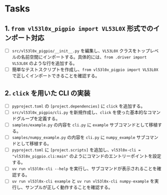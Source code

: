 # Tasks

## 1. `from vl53l0x_pigpio import VL53L0X` 形式でのインポート対応

- [ ] `src/vl53l0x_pigpio/__init__.py` を編集し、`VL53L0X` クラスをトップレベルの名前空間にインポートする。具体的には、`from .driver import VL53L0X` のような行を追加する。
- [ ] 簡単なテストスクリプトを作成し、`from vl53l0x_pigpio import VL53L0X` で正しくインポートできることを確認する。

## 2. `click` を用いた CLI の実装

- [ ] `pyproject.toml` の `[project.dependencies]` に `click` を追加する。
- [ ] `src/vl53l0x_pigpio/cli.py` を新規作成し、`click` を使った基本的なコマンドグループを定義する。
- [ ] `samples/example.py` の内容を `cli.py` に `example` サブコマンドとして移植する。
- [ ] `samples/numpy_example.py` の内容を `cli.py` に `numpy_example` サブコマンドとして移植する。
- [ ] `pyproject.toml` に `[project.scripts]` を追加し、`vl53l0x-cli = "vl53l0x_pigpio.cli:main"` のようにコマンドのエントリーポイントを設定する。
- [ ] `uv run vl53l0x-cli --help` を実行し、サブコマンドが表示されることを確認する。
- [ ] `uv run vl53l0x-cli example` と `uv run vl53l0x-cli numpy-example` を実行し、サンプルが正しく動作することを確認する。
